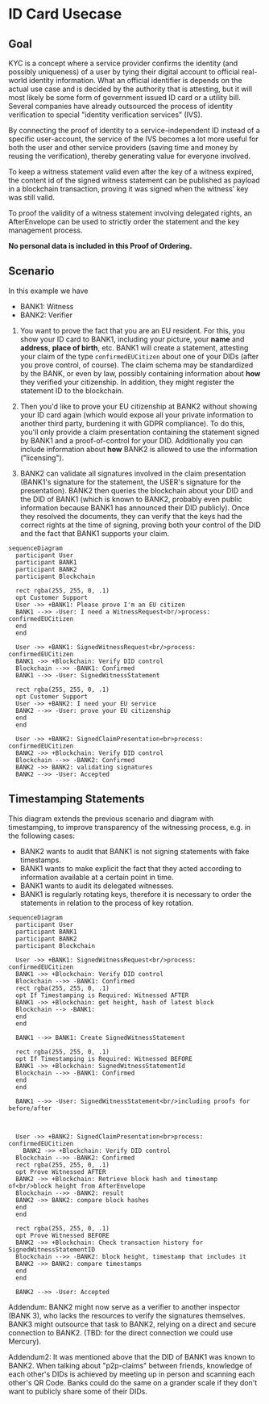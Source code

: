# ID Card Usecase

## Goal

KYC is a concept where a service provider confirms the identity (and possibly uniqueness) of a user by tying their digital account to official real-world identity information. What an official identifier is depends on the actual use case and is decided by the authority that is attesting, but it will most likely be some form of government issued ID card or a utility bill. Several companies have already outsourced the process of identity verification to special "identity verification services" (IVS).

By connecting the proof of identity to a service-independent ID instead of a specific user-account, the service of the IVS becomes a lot more useful for both the user and other service providers (saving time and money by reusing the verification), thereby generating value for everyone involved.

To keep a witness statement valid even after the key of a witness expired, the content id of the signed witness statement can be published as payload in a blockchain transaction, proving it was signed when the witness' key was still valid. 

To proof the validity of a witness statement involving delegated rights, an AfterEnvelope can be used to strictly order the statement and the key management process.

**No personal data is included in this Proof of Ordering.**

## Scenario

In this example we have
- BANK1: Witness
- BANK2: Verifier

1. You want to prove the fact that you are an EU resident. For this, you show your ID card to BANK1, including your picture, your **name** and **address**, **place of birth**, etc. BANK1 will create a statement, attesting your claim of the type `confirmedEUCitizen` about one of your DIDs (after you prove control, of course). The claim schema may be standardized by the BANK, or even by law, possibly containing information about **how** they verified your citizenship. In addition, they might register the statement ID to the blockchain.

2. Then you'd like to prove your EU citizenship at BANK2 without showing your ID card again (which would expose all your private information to another third party, burdening it with GDPR compliance). To do this, you'll only provide a claim presentation containing the statement signed by BANK1 and a proof-of-control for your DID. Additionally you can include information about **how** BANK2 is allowed to use the information ("licensing").

3. BANK2 can validate all signatures involved in the claim presentation (BANK1's signature for the statement, the USER's signature for the presentation). BANK2 then queries the blockchain about your DID and the DID of BANK1 (which is known to BANK2, probably even public information because BANK1 has announced their DID publicly). Once they resolved the documents, they can verify that the keys had the correct rights at the time of signing, proving both your control of the DID and the fact that BANK1 supports your claim.

```mermaid
sequenceDiagram
  participant User
  participant BANK1
  participant BANK2
  participant Blockchain
  
  rect rgba(255, 255, 0, .1)
  opt Customer Support
  User ->> +BANK1: Please prove I'm an EU citizen
  BANK1 -->> -User: I need a WitnessRequest<br/>process: confirmedEUCitizen
  end
  end
  
  User ->> +BANK1: SignedWitnessRequest<br/>process: confirmedEUCitizen
  BANK1 ->> +Blockchain: Verify DID control
  Blockchain -->> -BANK1: Confirmed
  BANK1 -->> -User: SignedWitnessStatement 
  
  rect rgba(255, 255, 0, .1)
  opt Customer Support
  User ->> +BANK2: I need your EU service
  BANK2 -->> -User: prove your EU citizenship
  end
  end
  
  User ->> +BANK2: SignedClaimPresentation<br>process: confirmedEUCitizen
  BANK2 ->> +Blockchain: Verify DID control
  Blockchain -->> -BANK2: Confirmed
  BANK2 ->> BANK2: validating signatures
  BANK2 -->> -User: Accepted
```

## Timestamping Statements

This diagram extends the previous scenario and diagram with timestamping, to improve transparency of the witnessing process, e.g. in the following cases:
 - BANK2 wants to audit that BANK1 is not signing statements with fake timestamps.
 - BANK1 wants to make explicit the fact that they acted according to information available at a certain point in time.
 - BANK1 wants to audit its delegated witnesses.
 - BANK1 is regularly rotating keys, therefore it is necessary to order the statements in relation to the process of key rotation.

```mermaid
sequenceDiagram
  participant User
  participant BANK1
  participant BANK2
  participant Blockchain

  User ->> +BANK1: SignedWitnessRequest<br/>process: confirmedEUCitizen
  BANK1 ->> +Blockchain: Verify DID control
  Blockchain -->> -BANK1: Confirmed
  rect rgba(255, 255, 0, .1)
  opt If Timestamping is Required: Witnessed AFTER
  BANK1 ->> +Blockchain: get height, hash of latest block
  Blockchain --> -BANK1: 
  end
  end

  BANK1 -->> BANK1: Create SignedWitnessStatement
  
  rect rgba(255, 255, 0, .1)
  opt If Timestamping is Required: Witnessed BEFORE
  BANK1 ->> +Blockchain: SignedWitnessStatementId
  Blockchain -->> -BANK1: Confirmed
  end
  end
  
  BANK1 -->> -User: SignedWitnessStatement<br/>including proofs for before/after
  
  
  
  User ->> +BANK2: SignedClaimPresentation<br>process: confirmedEUCitizen
    BANK2 ->> +Blockchain: Verify DID control
  Blockchain -->> -BANK2: Confirmed
  rect rgba(255, 255, 0, .1)
  opt Prove Witnessed AFTER
  BANK2 ->> +Blockchain: Retrieve block hash and timestamp of<br/>block height from AfterEnvelope
  Blockchain -->> -BANK2: result
  BANK2 ->> BANK2: compare block hashes
  end
  end
  
  rect rgba(255, 255, 0, .1)
  opt Prove Witnessed BEFORE
  BANK2 ->> +Blockchain: Check transaction history for SignedWitnessStatementID
  Blockchain -->> -BANK2: block height, timestamp that includes it
  BANK2 ->> BANK2: compare timestamps
  end
  end
  
  BANK2 -->> -User: Accepted
```

Addendum: BANK2 might now serve as a verifier to another inspector (BANK 3), who lacks the resources to verify the signatures themselves. BANK3 might outsource that task to BANK2, relying on a direct and secure connection to BANK2.
(TBD: for the direct connection we could use Mercury).

Addendum2: It was mentioned above that the DID of BANK1 was known to BANK2. When talking about "p2p-claims" between friends, knowledge of each other's DIDs is achieved by meeting up in person and scanning each other's QR Code. Banks could do the same on a grander scale if they don't want to publicly share some of their DIDs.
